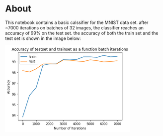 # About
This notebook contains a basic calssifier for the MNIST data set.
after ~7000 iterations on batches of 32 images, the classifier reaches an accuracy of 99% on the test set. the accuracy of both the train set and the test set is shown in the image below:

![title](images/accuracy.png)
